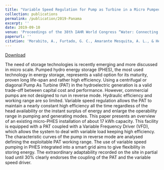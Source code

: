 ```yaml
---
title: "Variable Speed Regulation for Pump as Turbine in a Micro Pumped Hydro Energy Storage Application"
collection: publications
permalink: /publication/2019-Panama
excerpt: ''
date: 2019-09-10
venue: 'Proceedings of the 38th IAHR World Congress “Water: Connecting the World'
paperurl: ''
citation: 'Morabito, A., Furtado, G. C., Amarante Mesquita, A. L., & Hendrick, P. &quot;Variable speed regulation for pump as turbine in a micro pumped hydro energy storage application.&quot; <i>Proceedings of the 38th IAHR World Congress “Water: Connecting the World"</i> Panama City, Panama (pp. 1-6)'
---
```

[Download](https://static.iahr.org/34/473.pdf)

The need of storage technologies is recently emerging and more discussed in micro scale. Pumped hydro energy storage (PHES), the most used technology in energy storage, represents a valid option for its maturity, proven long life-span and rather high efficiency. Using a centrifugal or diagonal Pump As Turbine (PAT) in the hydroelectric generation is a valid trade-off between capital cost and performance. However, commercial pumps are not designed to run in reverse mode. Hydraulic efficiency and working range are so limited. Variable speed regulation allows the PAT to maintain a nearly constant high efficiency all the time regardless of the head availability or the instant surplus of energy and enlarge the operability range in pumping and generating modes. This paper presents an overview of an existing micro-PHES installation of about 17 kWh capacity. This facility is equipped with a PAT coupled with a Variable Frequency Driver (VFD), which allows the system to deal with variable load keeping high efficiency. The characteristic curves of the pump in reverse mode are analysed defining the exploitable PAT working range. The use of variable speed pumping in PHES integrated into a smart grid aims to give flexibility in storing energy. The extraordinary adaptability recorded on the site in partial load until 30% clearly endorses the coupling of the PAT and the variable speed driver.


